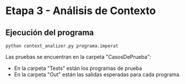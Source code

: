 # Etapa 3 - Análisis de Contexto

## Ejecución del programa

```
python context_analizer.py programa.imperat
```
Las pruebas se encuentran en la carpeta "CasosDePrueba":
  - En la carpeta "Tests" están los programas de prueba
  - En la carpeta "Out" están las salidas esperadas para cada programa
